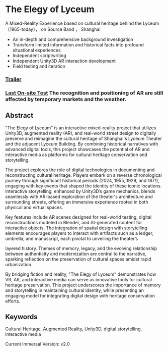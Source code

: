 # The Elegy of Lyceum
A Mixed-Reality Experience based on cultural heritage behind the Lyceum（1865-today）， on Source Band ， Shanghai

- An in-depth and comprehensive background investigation
- Transform limited information and historical facts into profound situational experiences
- Independent scriptwriting
- Independent Unity3D AR interaction development
- Field testing and iteration

### [Trailer](https://youtu.be/dwSGBd23M58)
### [Last On-site Test](https://youtu.be/FKysUJf-vJs) The recognition and positioning of AR are still affected by temporary markets and the weather.


## Abstract
"The Elegy of Lyceum" is an interactive mixed-reality project that utilizes Unity3D,
augmented reality (AR), and real-world street design to digitally preserve and
reimagine the cultural heritage of Shanghai's Lyceum Theater and the adjacent Lyceum
Building. By combining historical narratives with advanced digital tools, this project
showcases the potential of AR and interactive media as platforms for cultural heritage
conservation and storytelling.

The project explores the role of digital technologies in documenting and reconstructing
cultural heritage. Players embark on a reverse chronological journey through significant
historical periods (2024, 1955, 1929, and 1871), engaging with key events that shaped
the identity of these iconic locations. Interactive storytelling, enhanced by Unity3D’s
game mechanics, blends seamlessly with AR-based exploration of the theater's
architecture and surrounding streets, offering an immersive experience rooted in both
physical and virtual spaces.

Key features include AR scenes designed for real-world testing, digital reconstructions
modeled in Blender, and AI-generated content for interactive objects. The integration
of spatial design with storytelling elements encourages players to interact with artifacts
such as a ledger, umbrella, and manuscript, each pivotal to unveiling the theater’s

layered history. Themes of memory, legacy, and the evolving relationship between
authenticity and modernization are central to the narrative, sparking reflection on the
preservation of cultural spaces amidst rapid urbanization.

By bridging fiction and reality, "The Elegy of Lyceum" demonstrates how VR, AR, and
interactive media can serve as innovative tools for cultural heritage preservation. This
project underscores the importance of memory and storytelling in maintaining cultural
identity, while presenting an engaging model for integrating digital design with heritage
conservation efforts.

## Keywords
Cultural Heritage, Augmented Reality, Unity3D, digital storytelling, interactive media



Current Immersal Version: v2.0
